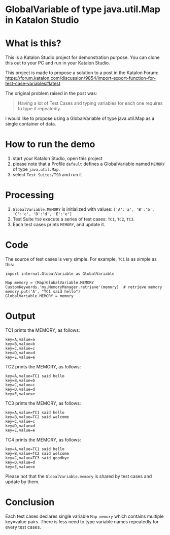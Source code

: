 GlobalVariable of type java.util.Map in Katalon Studio
==========

# What is this?

This is a Katalon Studio project for demonstration purpose.
You can clone this out to your PC and run in your Katalon Studio.

This project is made to propose a solution to a post in the Katalon Forum: https://forum.katalon.com/discussion/9854/import-export-function-for-test-case-variables#latest

The original problem raised in the post was:
>Having a lot of Test Cases and typing variables for each one requires to type it repeatedly.

I would like to propose using a GlobalVariable of type java.util.Map as a single container of data.

# How to run the demo

1. start your Katalon Studio, open this project
1. please note that a Profile `default` defines a GlobalVariable named `MEMORY` of type `java.util.Map`.
1. select `Test Suites/TS0` and run it

# Processing

1. `GlobalVariable.MEMORY` is initialized with values: `['A':'a', 'B':'b', 'C':'c', 'D':'d', 'E':'e']`
2. Test Suite `TS0` execute a series of test cases: `TC1`, `TC2`, `TC3`.
4. Each test cases prints `MEMORY`, and update it.

# Code
The source of test cases is very simple. For example, `TC1` is as simple as this:  
```
import internal.GlobalVariable as GlobalVariable

Map memory = (Map)GlobalVariable.MEMORY
CustomKeywords.'my.MemoryManager.retrieve'(memory)  # retrieve memory
memory.put('A', "TC1 said hello")
GlobalVariable.MEMORY = memory                      
```

# Output

TC1 prints the MEMORY, as follows:
```
key=A,value=a
key=B,value=b
key=C,value=c
key=D,value=d
key=E,value=e
```

TC2 prints the MEMORY, as follows:
```
key=A,value=TC1 said hello
key=B,value=b
key=C,value=c
key=D,value=d
key=E,value=e
```

TC3 prints the MEMORY, as follows:
```
key=A,value=TC1 said hello
key=B,value=TC2 said welcome
key=C,value=c
key=D,value=d
key=E,value=e
```

TC4 prints the MEMORY, as follows:
```
key=A,value=TC1 said hello
key=B,value=TC2 said welcome
key=C,value=TC3 said goodbye
key=D,value=d
key=E,value=e
```

Please not that the `GlobalVariable.memory` is shared by test cases and update by them.

# Conclusion

Each test cases declares single variable `Map memory` which contains multiple key=value pairs. There is less need to type variable names repeatedly for every test cases.

